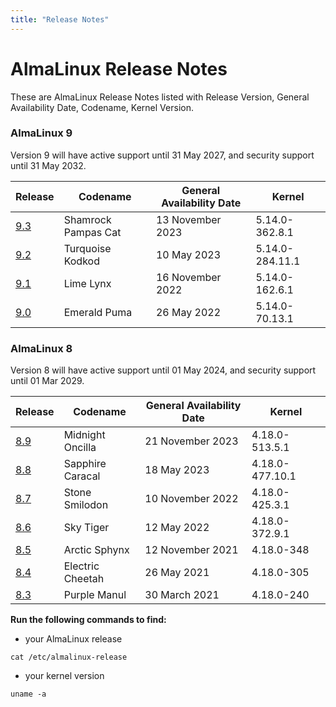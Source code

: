 ```yaml
---
title: "Release Notes"
---
```


# AlmaLinux Release Notes

These are AlmaLinux Release Notes listed with Release Version, General Availability Date, Codename, Kernel Version.

### AlmaLinux 9

Version 9 will have active support until 31 May 2027, and security support until 31 May 2032. 

| Release | Codename | General Availability Date | Kernel |
|---|---|---|---|
| [9.3](/release-notes/9.3)| Shamrock Pampas Cat | 13 November 2023 | 5.14.0-362.8.1 | 
| [9.2](/release-notes/9.2) | Turquoise Kodkod | 10 May 2023 | 5.14.0-284.11.1 |
| [9.1](/release-notes/9.1) | Lime Lynx | 16 November 2022 | 5.14.0-162.6.1 |
| [9.0](/release-notes/9.0) | Emerald Puma | 26 May 2022 | 5.14.0-70.13.1 |

### AlmaLinux 8

Version 8 will have active support until 01 May 2024, and security support until 01 Mar 2029.

| Release | Codename | General Availability Date | Kernel |
|---|---|---|---|
| [8.9](/release-notes/8.9) | Midnight Oncilla | 21 November 2023 | 4.18.0-513.5.1 |
| [8.8](/release-notes/8.8) | Sapphire Caracal | 18 May 2023 | 4.18.0-477.10.1 |
| [8.7](/release-notes/8.7) | Stone Smilodon | 10 November 2022 | 4.18.0-425.3.1 |
| [8.6](/release-notes/8.6) | Sky Tiger | 12 May 2022|4.18.0-372.9.1 |
| [8.5](/release-notes/8.5) | Arctic Sphynx | 12 November 2021|4.18.0-348 |
| [8.4](/release-notes/8.4) | Electric Cheetah | 26 May 2021 | 4.18.0-305 |
| [8.3](/release-notes/8.3) | Purple Manul | 30 March 2021 | 4.18.0-240 |

**Run the following commands to find:**
* your AlmaLinux release

```
cat /etc/almalinux-release
```

* your kernel version

```
uname -a
```
